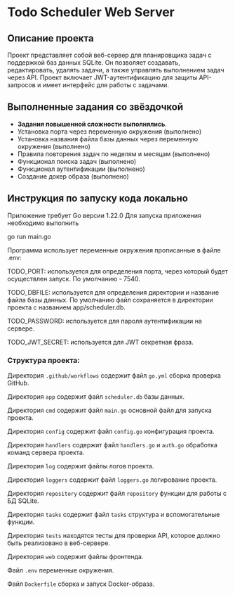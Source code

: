 # Todo Scheduler Web Server

## Описание проекта

Проект представляет собой веб-сервер для планировщика задач с поддержкой баз данных SQLite.
Он позволяет создавать, редактировать, удалять задачи, а также управлять выполнением задач через API. 
Проект включает JWT-аутентификацию для защиты API-запросов и имеет интерфейс для работы с задачами.

## Выполненные задания со звёздочкой

- **Задания повышенной сложности выполнялись**. 
- Установка порта через переменную окружения (выполнено)
- Установка названия файла базы данных через переменную окружения (выполнено)
- Правила повторения задач по неделям и месяцам (выполнено)
- Функционал поиска задач (выполнено)
- Функционал аутентификации (выполнено)
- Создание докер образа (выполнено)

## Инструкция по запуску кода локально
Приложение требует Go версии 1.22.0
Для запуска приложения необходимо выполнить

go run main.go

Программа использует переменные окружения прописанные в файле .env:

TODO_PORT: используется для определения порта, через который будет осуществлен запуск. По умолчанию - 7540.

TODO_DBFILE: используется для определения директории и название файла базы данных. 
По умолчанию файл сохраняется в директории проекта с названием app/scheduler.db.

TODO_PASSWORD: используется для пароля аутентификации на сервере.

TODO_JWT_SECRET: используется для JWT секретная фраза.

### Структура проекта:

Директория `.github/workflows` содержит файл `go.yml` сборка проверка GitHub. 

Директория `app` содержит файл `scheduler.db` базы данных.

Директория `cmd` содержит файл `main.go` основной файл для запуска проекта.

Директория `config` содержит файл `config.go` конфигурация проекта.

Директория `handlers` содержит файл `handlers.go` и `auth.go` обработка команд сервера проекта.

Директория `log` содержит файлы логов проекта.

Директория `loggers` содержит файл `loggers.go` логирование проекта.

Директория `repository` содержит файл `repository` функции для работы с БД SQLite.

Директория `tasks` содержит файл `tasks` структура и вспомогательные функции.

Директория `tests` находятся тесты для проверки API, которое должно быть реализовано в веб-сервере.

Директория `web` содержит файлы фронтенда.

Файл `.env` переменные окружения.

Файл `Dockerfile` сборка и запуск Docker-образа.



